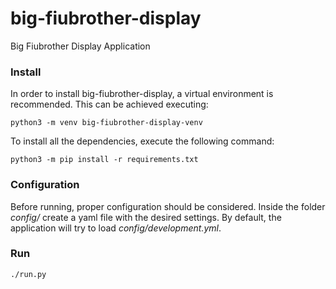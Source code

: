 # big-fiubrother-display
Big Fiubrother Display Application

### Install

In order to install big-fiubrother-display, a virtual environment is recommended. This can be achieved executing:

```
python3 -m venv big-fiubrother-display-venv
```

To install all the dependencies, execute the following command: 

```
python3 -m pip install -r requirements.txt
```

### Configuration

Before running, proper configuration should be considered. Inside the folder *config/* create a yaml file with the desired settings. By default, the application will try to load *config/development.yml*.

### Run

```
./run.py 
```
